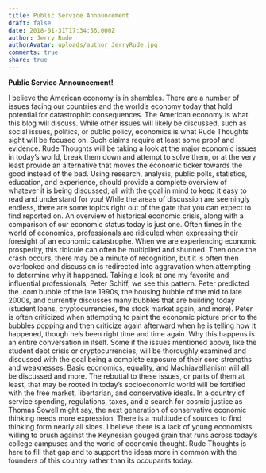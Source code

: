 ```yaml
---
title: Public Service Announcement
draft: false
date: 2018-01-31T17:34:56.000Z
author: Jerry Rude
authorAvatar: uploads/author_JerryRude.jpg
comments: true
share: true
---
```

**Public Service Announcement!**

I believe the American economy is in shambles. There are a number of issues facing our countries and the world’s economy today that hold potential for catastrophic consequences. The American economy is what this blog will discuss. While other issues will likely be discussed, such as social issues, politics, or public policy, economics is what Rude Thoughts sight will be focused on. Such claims require at least some proof and evidence. Rude Thoughts will be taking a look at the major economic issues in today’s world, break them down and attempt to solve them, or at the very least provide an alternative that moves the economic ticker towards the good instead of the bad. Using research, analysis, public polls, statistics, education, and experience, should provide a complete overview of whatever it is being discussed, all with the goal in mind to keep it easy to read and understand for you! While the areas of discussion are seemingly endless, there are some topics right out of the gate that you can expect to find reported on. An overview of historical economic crisis, along with a comparison of our economic status today is just one. Often times in the world of economics, professionals are ridiculed when expressing their foresight of an economic catastrophe. When we are experiencing economic prosperity, this ridicule can often be multiplied and shunned. Then once the crash occurs, there may be a minute of recognition, but it is often then overlooked and discussion is redirected into aggravation when attempting to determine why it happened. Taking a look at one my favorite and influential professionals, Peter Schiff, we see this pattern. Peter predicted the .com bubble of the late 1990s, the housing bubble of the mid to late 2000s, and currently discusses many bubbles that are building today (student loans, cryptocurrencies, the stock market again, and more). Peter is often criticized when attempting to paint the economic picture prior to the bubbles popping and then criticize again afterward when he is telling how it happened, though he’s been right time and time again. Why this happens is an entire conversation in itself. Some if the issues mentioned above, like the student debt crisis or cryptocurrencies, will be thoroughly examined and discussed with the goal being a complete exposure of their core strengths and weaknesses. Basic economics, equality, and Machiavellianism will all be discussed and more. The rebuttal to these issues, or parts of them at least, that may be rooted in today’s socioeconomic world will be fortified with the free market, libertarian, and conservative ideals. In a country of service spending, regulations, taxes, and a search for cosmic justice as Thomas Sowell might say, the next generation of conservative economic thinking needs more expression. There is a multitude of sources to find thinking form nearly all sides. I believe there is a lack of young economists willing to brush against the Keynesian gouged grain that runs across today’s college campuses and the world of economic thought. Rude Thoughts is here to fill that gap and to support the ideas more in common with the founders of this country rather than its occupants today.
